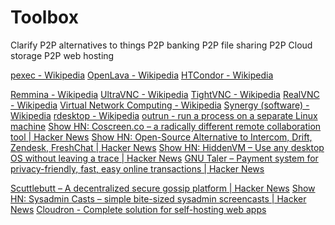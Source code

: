 # Toolbox

Clarify P2P alternatives to things
  P2P banking
  P2P file sharing
  P2P Cloud storage
  P2P web hosting

[pexec - Wikipedia](https://en.wikipedia.org/wiki/Pexec)
[OpenLava - Wikipedia](https://en.wikipedia.org/wiki/OpenLava)
[HTCondor - Wikipedia](https://en.wikipedia.org/wiki/HTCondor)

[Remmina - Wikipedia](https://en.wikipedia.org/wiki/Remmina)
[UltraVNC - Wikipedia](https://en.wikipedia.org/wiki/UltraVNC)
[TightVNC - Wikipedia](https://en.wikipedia.org/wiki/TightVNC)
[RealVNC - Wikipedia](https://en.wikipedia.org/wiki/RealVNC)
[Virtual Network Computing - Wikipedia](https://en.wikipedia.org/wiki/Virtual_Network_Computing)
[Synergy (software) - Wikipedia](https://en.wikipedia.org/wiki/Synergy_(software))
[rdesktop - Wikipedia](https://en.wikipedia.org/wiki/Rdesktop)
[outrun - run a process on a separate Linux machine](https://news.ycombinator.com/item?id=26504131)
[Show HN: Coscreen.co – a radically different remote collaboration tool | Hacker News](https://news.ycombinator.com/item?id=21639525)
[Show HN: Open-Source Alternative to Intercom, Drift, Zendesk, FreshChat | Hacker News](https://news.ycombinator.com/item?id=21559139)
[Show HN: HiddenVM – Use any desktop OS without leaving a trace | Hacker News](https://news.ycombinator.com/item?id=22492343)
[GNU Taler – Payment system for privacy-friendly, fast, easy online transactions | Hacker News](https://news.ycombinator.com/item?id=26261314)

[Scuttlebutt – A decentralized secure gossip platform | Hacker News](https://news.ycombinator.com/item?id=25713830)
[Show HN: Sysadmin Casts – simple bite-sized sysadmin screencasts | Hacker News](https://news.ycombinator.com/item?id=8011081)
[Cloudron - Complete solution for self-hosting web apps](https://www.cloudron.io/)
